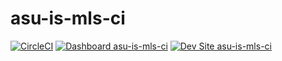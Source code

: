 # asu-is-mls-ci

[![CircleCI](https://circleci.com/gh/mlsamuelson/asu-is-mls-ci.svg?style=shield)](https://circleci.com/gh/mlsamuelson/asu-is-mls-ci)
[![Dashboard asu-is-mls-ci](https://img.shields.io/badge/dashboard-asu_is_mls_ci-yellow.svg)](https://dashboard.pantheon.io/sites/8e74cdca-a16d-42b2-aa63-c2f20007d51b#dev/code)
[![Dev Site asu-is-mls-ci](https://img.shields.io/badge/site-asu_is_mls_ci-blue.svg)](http://dev-asu-is-mls-ci.pantheonsite.io/)